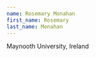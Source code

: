 ```yaml
---
name: Rosemary Monahan
first_name: Rosemary
last_name: Monahan
---
```

Maynooth University, Ireland
